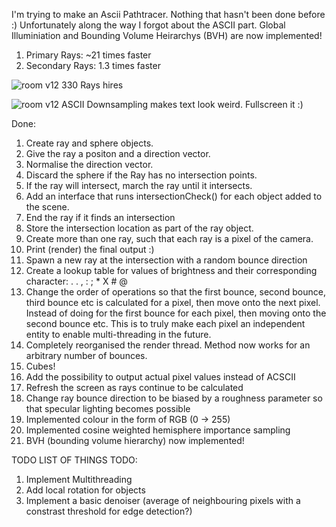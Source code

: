 I'm trying to make an Ascii Pathtracer. Nothing that hasn't been done before :)
Unfortunately along the way I forgot about the ASCII part.
Global Illuminiation and Bounding Volume Heirarchys (BVH) are now implemented!

1. Primary Rays: ~21 times faster
2. Secondary Rays: 1.3 times faster

![room v12 330 Rays hires](https://github.com/Fullyverified/ASCII_PathTracer/assets/138776324/cd02ea24-a896-431b-acf6-585b488c2c8f)

![room v12 ASCII](https://github.com/Fullyverified/ASCII_PathTracer/assets/138776324/ff3a5337-c5ff-42c6-b8fa-b449b0a4eb01)
Downsampling makes text look weird. Fullscreen it :)

Done:
1. Create ray and sphere objects.
2. Give the ray a positon and a direction vector.
3. Normalise the direction vector.
4. Discard the sphere if the Ray has no intersection points.
5. If the ray will intersect, march the ray until it intersects.
6. Add an interface that runs intersectionCheck() for each object added to the scene.
7. End the ray if it finds an intersection
8. Store the intersection location as part of the ray object.
9. Create more than one ray, such that each ray is a pixel of the camera.
10. Print (render) the final output :)
11. Spawn a new ray at the intersection with a random bounce direction
12. Create a lookup table for values of brightness and their corresponding character: . . , : ; * X # @
13. Change the order of operations so that the first bounce, second bounce, third bounce etc is calculated for a pixel, then move onto the next pixel.
    Instead of doing for the first bounce for each pixel, then moving onto the second bounce etc.
    This is to truly make each pixel an independent entity to enable multi-threading in the future.
14. Completely reorganised the render thread. Method now works for an arbitrary number of bounces.
15. Cubes!
16. Add the possibility to output actual pixel values instead of ACSCII
17. Refresh the screen as rays continue to be calculated
18. Change ray bounce direction to be biased by a roughness parameter so that specular lighting becomes possible
19. Implemented colour in the form of RGB (0 -> 255)
20. Implemented cosine weighted hemisphere importance sampling
21. BVH (bounding volume hierarchy) now implemented!

TODO LIST OF THINGS TODO:
1. Implement Multithreading
2. Add local rotation for objects
3. Implement a basic denoiser (average of neighbouring pixels with a constrast threshold for edge detection?)
